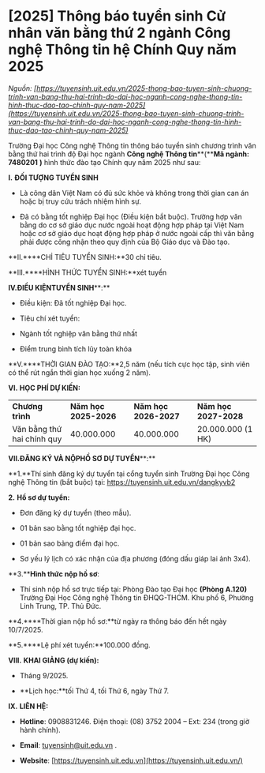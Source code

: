 # [2025] Thông báo tuyển sinh Cử nhân văn bằng thứ 2 ngành Công nghệ Thông tin hệ Chính Quy năm 2025

_Nguồn: [https://tuyensinh.uit.edu.vn/2025-thong-bao-tuyen-sinh-chuong-trinh-van-bang-thu-hai-trinh-do-dai-hoc-nganh-cong-nghe-thong-tin-hinh-thuc-dao-tao-chinh-quy-nam-2025](https://tuyensinh.uit.edu.vn/2025-thong-bao-tuyen-sinh-chuong-trinh-van-bang-thu-hai-trinh-do-dai-hoc-nganh-cong-nghe-thong-tin-hinh-thuc-dao-tao-chinh-quy-nam-2025)_

Trường Đại học Công nghệ Thông tin thông báo tuyển sinh chương trình văn bằng thứ hai trình độ Đại học ngành **Công nghệ Thông tin****(****Mã ngành: 7480201** **)** hình thức đào tạo Chính quy năm 2025 như sau:

**I.** **ĐỐI TƯỢNG TUYỂN SINH**

- Là công dân Việt Nam có đủ sức khỏe và không trong thời gian can án hoặc bị truy cứu trách nhiệm hình sự.

- Đã có bằng tốt nghiệp Đại học (Điều kiện bắt buộc). Trường hợp văn bằng do cơ sở giáo dục nước ngoài hoạt động hợp pháp tại Việt Nam hoặc cơ sở giáo dục hoạt động hợp pháp ở nước ngoài cấp thì văn bằng phải được công nhận theo quy định của Bộ Giáo dục và Đào tạo.

**II.****CHỈ TIÊU TUYỂN SINH:**30 chỉ tiêu.

**III.****HÌNH THỨC TUYỂN SINH:**xét tuyển

**IV.****ĐIỀU KIỆN****TUYỂN SINH****:**

- Điều kiện: Đã tốt nghiệp Đại học.

- Tiêu chí xét tuyển:

+ Ngành tốt nghiệp văn bằng thứ nhất

+ Điểm trung bình tích lũy toàn khóa

**V.****THỜI GIAN ĐÀO TẠO:**2,5 năm (nếu tích cực học tập, sinh viên có thể rút ngắn thời gian học xuống 2 năm).

**VI.** **HỌC PHÍ DỰ KIẾN:**

| | | | |
| --- | --- | --- | --- |
| **Chương trình** | **Năm học 2025-2026** | **Năm học** **2026-2027** | **Năm học** **2027-2028** |
| Văn bằng thứ hai chính quy | 40.000.000 | 40.000.000 | 20.000.000 (1 HK) |

**VII.****ĐĂNG KÝ VÀ NỘP****HỒ SƠ DỰ TUYỂN****:**

**1.**Thí sinh đăng ký dự tuyển tại cổng tuyển sinh Trường Đại học Công nghệ Thông tin (bắt buộc) tại: <https://tuyensinh.uit.edu.vn/dangkyvb2>

**2.** **Hồ sơ dự tuyển:**

- Đơn đăng ký dự tuyển (theo mẫu).

- 01 bản sao bằng tốt nghiệp đại học.

- 01 bản sao bảng điểm đại học.

- Sơ yếu lý lịch có xác nhận của địa phương (đóng dấu giáp lai ảnh 3x4).

**3.****Hình thức nộp hồ sơ**:

- Thí sinh nộp hồ sơ trực tiếp tại: Phòng Đào tạo Đại học **(Phòng A.120)** Trường Đại Học Công nghệ Thông tin ĐHQG-THCM. Khu phố 6, Phường Linh Trung, TP. Thủ Đức.

**4.****Thời gian nộp hồ sơ:**từ ngày ra thông báo đến hết ngày 10/7/2025.

**5.****Lệ phí xét tuyển:**100.000 đồng.

**VIII.** **KHAI GIẢNG (dự kiến):**

- Tháng 9/2025.

- **Lịch học:**tối Thứ 4, tối Thứ 6, ngày Thứ 7.

**IX.** **LIÊN HỆ:**

- **Hotline**: 0908831246. Điện thoại: (08) 3752 2004 – Ext: 234 (trong giờ hành chính).

- **Email**: [tuyensinh@uit.edu.vn](mailto:tuyensinh@uit.edu.vn) .

- **Website**: [https://tuyensinh.uit.edu.vn](https://tuyensinh.uit.edu.vn/)